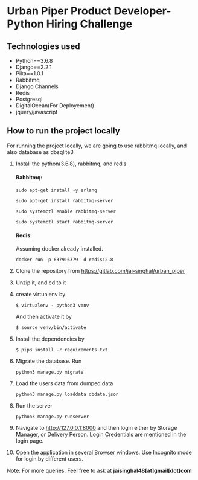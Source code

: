 # Urban Piper Product Developer-Python Hiring Challenge

## Technologies used
- Python==3.6.8
- Django==2.2.1
- Pika==1.0.1
- Rabbitmq
- Django Channels
- Redis
- Postgresql
- DigitalOcean(For Deployement)
- jquery/javascript


## How to run the project locally

For running the project locally, we are going to use rabbitmq locally, and also database
as dbsqlite3 

1. Install the python(3.6.8), rabbitmq, and redis

    #### Rabbitmq: 

    `
        sudo apt-get install -y erlang
    `

    `
        sudo apt-get install rabbitmq-server
    `

    `
        sudo systemctl enable rabbitmq-server
    `

    `
        sudo systemctl start rabbitmq-server
    `

    #### Redis:

    Assuming docker already installed.

    `
    docker run -p 6379:6379 -d redis:2.8
    `


2. Clone the repository from https://gitlab.com/jai-singhal/urban_piper

3. Unzip it, and cd to it

4. create virtualenv by
 
    `
        $ virtualenv - python3 venv
    `

    And then activate it by

    `
        $ source venv/bin/activate
    `

5. Install the dependencies by

    `
        $ pip3 install -r requirements.txt 
    `

6. Migrate the database. Run

    `
        python3 manage.py migrate
    `

7. Load the users data from dumped data

    `
        python3 manage.py loaddata dbdata.json
    `

8. Run the server

    `
        python3 manage.py runserver
    `

9. Navigate to http://127.0.0.1:8000 and then login either by Storage Manager, or
Delivery Person. Login Credentials are mentioned in the login page.

10. Open the application in several Browser windows. Use Incognito mode for login by 
different users.

Note: For more queries. Feel free to ask at **jaisinghal48[at]gmail[dot]com**